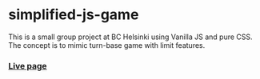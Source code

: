 # simplified-js-game

This is a small group project at BC Helsinki using Vanilla JS and pure CSS. The concept is to mimic turn-base game with limit features.

### [Live page](https://tna007.github.io/simplified-js-game/FINAL/indexF.html)
